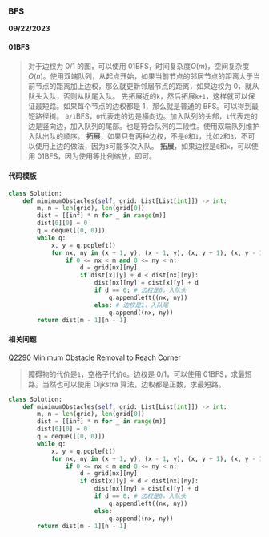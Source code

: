 ### BFS

**09/22/2023**

#### 01BFS

> 对于边权为 0/1 的图，可以使用 01BFS，时间复杂度$`O(m)`$，空间复杂度$`O(n)`$。使用双端队列，从起点开始，如果当前节点的邻居节点的距离大于当前节点的距离加上边权，那么就更新邻居节点的距离，如果边权为 0，就从队头入队，否则从队尾入队。
> 先拓展近的`k`，然后拓展`k+1`，这样就可以保证最短路。如果每个节点的边权都是 1，那么就是普通的 BFS。可以得到最短路径树。
> `0/1`BFS，`0`代表走的边是横向边。加入队列的头部，`1`代表走的边是竖向边，加入队列的尾部。也是符合队列的二段性。使用双端队列维护入队出队的顺序。
> **拓展**，如果只有两种边权，不是`0`和`1`，比如`2`和`3`，不可以使用上边的做法，因为`3`可能多次入队。
> **拓展**，如果边权是`0`和`x`，可以使用 01BFS，因为使用等比例缩放，即可。

#### 代码模板

```python
class Solution:
    def minimumObstacles(self, grid: List[List[int]]) -> int:
        m, n = len(grid), len(grid[0])
        dist = [[inf] * n for _ in range(m)]
        dist[0][0] = 0
        q = deque([(0, 0)])
        while q:
            x, y = q.popleft()
            for nx, ny in (x + 1, y), (x - 1, y), (x, y + 1), (x, y - 1):
                if 0 <= nx < m and 0 <= ny < n:
                    d = grid[nx][ny]
                    if dist[x][y] + d < dist[nx][ny]:
                        dist[nx][ny] = dist[x][y] + d
                        if d == 0: # 边权是0，入队头
                            q.appendleft((nx, ny))
                        else: # 边权是1，入队尾
                            q.append((nx, ny))
        return dist[m - 1][n - 1]
```

#### 相关问题

[Q2290] Minimum Obstacle Removal to Reach Corner

> 障碍物的代价是`1`，空格子代价`0`。边权是 0/1，可以使用 01BFS，求最短路。当然也可以使用 Dijkstra 算法，边权都是正数，求最短路。

```python
class Solution:
    def minimumObstacles(self, grid: List[List[int]]) -> int:
        m, n = len(grid), len(grid[0])
        dist = [[inf] * n for _ in range(m)]
        dist[0][0] = 0
        q = deque([(0, 0)])
        while q:
            x, y = q.popleft()
            for nx, ny in (x + 1, y), (x - 1, y), (x, y + 1), (x, y - 1):
                if 0 <= nx < m and 0 <= ny < n:
                    d = grid[nx][ny]
                    if dist[x][y] + d < dist[nx][ny]:
                        dist[nx][ny] = dist[x][y] + d
                        if d == 0: # 边权是0，入队头
                            q.appendleft((nx, ny))
                        else:
                            q.append((nx, ny))
        return dist[m - 1][n - 1]
```

[//]: #
[Q2290]: https://leetcode.com/problems/minimum-obstacle-removal-to-reach-corner/description/
